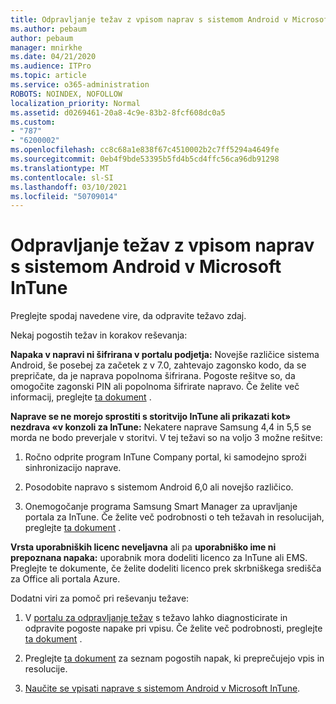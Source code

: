 ```yaml
---
title: Odpravljanje težav z vpisom naprav s sistemom Android v Microsoft InTune
ms.author: pebaum
author: pebaum
manager: mnirkhe
ms.date: 04/21/2020
ms.audience: ITPro
ms.topic: article
ms.service: o365-administration
ROBOTS: NOINDEX, NOFOLLOW
localization_priority: Normal
ms.assetid: d0269461-20a8-4c9e-83b2-8fcf608dc0a5
ms.custom:
- "787"
- "6200002"
ms.openlocfilehash: cc8c68a1e838f67c4510002b2c7ff5294a4649fe
ms.sourcegitcommit: 0eb4f9bde53395b5fd4b5cd4ffc56ca96db91298
ms.translationtype: MT
ms.contentlocale: sl-SI
ms.lasthandoff: 03/10/2021
ms.locfileid: "50709014"
---
```

# <a name="troubleshoot-issues-with-enrolling-android-devices-in-microsoft-intune"></a>Odpravljanje težav z vpisom naprav s sistemom Android v Microsoft InTune

Preglejte spodaj navedene vire, da odpravite težavo zdaj.
  
Nekaj pogostih težav in korakov reševanja:
  
 **Napaka v napravi ni šifrirana v portalu podjetja:** Novejše različice sistema Android, še posebej za začetek z v 7.0, zahtevajo zagonsko kodo, da se prepričate, da je naprava popolnoma šifrirana. Pogoste rešitve so, da omogočite zagonski PIN ali popolnoma šifrirate napravo. Če želite več informacij, preglejte [ta dokument](https://docs.microsoft.com/intune-user-help/your-device-appears-encrypted-but-cp-says-otherwise-android) .
  
 **Naprave se ne morejo sprostiti s storitvijo InTune ali prikazati kot» nezdrava «v konzoli za InTune:** Nekatere naprave Samsung 4,4 in 5,5 se morda ne bodo preverjale v storitvi. V tej težavi so na voljo 3 možne rešitve:
  
1. Ročno odprite program InTune Company portal, ki samodejno sproži sinhronizacijo naprave.

2. Posodobite napravo s sistemom Android 6,0 ali novejšo različico.

3. Onemogočanje programa Samsung Smart Manager za upravljanje portala za InTune. Če želite več podrobnosti o teh težavah in resolucijah, preglejte [ta dokument](https://docs.microsoft.com/troubleshoot/mem/intune/troubleshoot-device-enrollment-in-intune#devices-fail-to-check-in-with-the-intune-service-and-display-as-unhealthy-in-the-intune-admin-console) .

 **Vrsta uporabniških licenc neveljavna** ali pa **uporabniško ime ni prepoznana napaka:** uporabnik mora dodeliti licenco za InTune ali EMS. Preglejte te dokumente, če želite dodeliti licenco prek skrbniškega središča za Office ali portala Azure.
  
Dodatni viri za pomoč pri reševanju težave:
  
1. V [portalu za odpravljanje težav](https://devicemanagement.microsoft.com/#blade/Microsoft_Intune_DeviceSettings/TroubleshootBlade) s težavo lahko diagnosticirate in odpravite pogoste napake pri vpisu. Če želite več podrobnosti, preglejte [ta dokument](https://docs.microsoft.com/intune/help-desk-operators) .

2. Preglejte [ta dokument](https://docs.microsoft.com/troubleshoot/mem/intune/troubleshoot-device-enrollment-in-intune) za seznam pogostih napak, ki preprečujejo vpis in resolucije.

3. [Naučite se vpisati naprave s sistemom Android v Microsoft InTune](https://docs.microsoft.com/intune/android-enroll).
